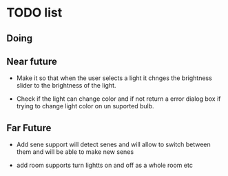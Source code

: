 # TODO list

## Doing

## Near future

- Make it so that when the user selects a light it chnges the brightness slider to the brightness of the light.

- Check if the light can change color and if not return a error dialog box if trying to change light color on un suported bulb.

## Far Future

- Add sene support will detect senes and will allow to switch between them and will be able to make new senes

- add room supports turn lightts on and off as a whole room etc